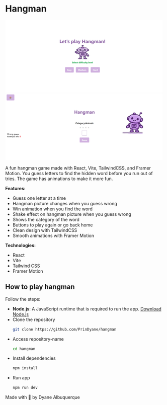 # Hangman

<img src="src/assets/home.png" alt="Login" width="500"/>
<img src="src/assets/hangman.png" alt="Login" width="500"/>


A fun hangman game made with React, Vite, TailwindCSS, and Framer Motion.
You guess letters to find the hidden word before you run out of tries. 
The game has animations to make it more fun.


**Features:**
- Guess one letter at a time
- Hangman picture changes when you guess wrong
- Win animation when you find the word
- Shake effect on hangman picture when you guess wrong
- Shows the category of the word
- Buttons to play again or go back home
- Clean design with TailwindCSS
- Smooth animations with Framer Motion

**Technologies:**
- React
- Vite
- Tailwind CSS
- Framer Motion

## How to play hangman

Follow the steps:

- **Node.js**: A JavaScript runtime that is required to run the app. [Download Node.js](https://nodejs.org/)
- Clone the repository
   ```bash
   git clone https://github.com/PrinDyane/hangman
- Access repository-name
    ```bash
   cd hangman
- Install dependencies 
    ```bash
   npm install 
- Run app 
    ```bash
    npm run dev   
Made with 💜 by Dyane Albuquerque 
